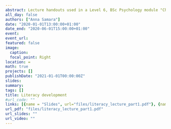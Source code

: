 ```yaml
---
abstract: Lecture handouts used in a Level 6, BSc Psychology module "Child Psychology & Education"
all_day: false
authors: ["Anna Samara"]
date: "2020-01-01T13:00:00+01:00"
date_end: "2020-06-01T15:00:00+01:00"
event:
event_url: 
featured: false
image:
  caption: 
  focal_point: Right
location: =
math: true
projects: []
publishDate: "2021-01-01T00:00:00Z"
slides:
summary: 
tags: []
title: Literacy development
#url_code: ""
links: [{name = "Slides", url="files/literacy_lecture_part1.pdf"}, {name = "Slides2", url="files/literacy_lecture_part1.pdf"}]
url_pdf: "files/literacy_lecture_part1.pdf"
url_slides: ""
url_video: ""
---
```

